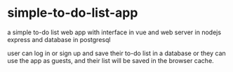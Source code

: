 # simple-to-do-list-app
a simple to-do list web app with interface in vue and web server in nodejs express and database in postgresql

user can log in or sign up and save their to-do list in a database or
they can use the app as guests, and their list will be saved in the browser
cache.


 